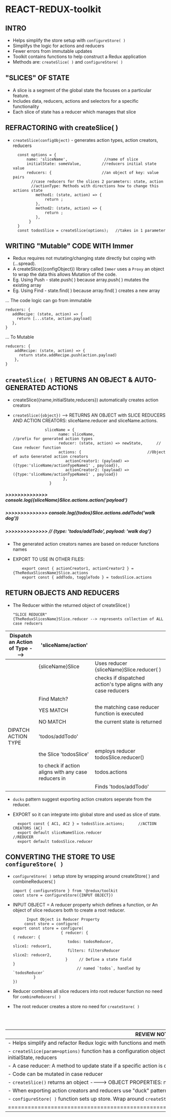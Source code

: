 # REACT-REDUX-toolkit

## INTRO
- Helps simplify the store setup with `configureStore( )`</br>
- Simplifys the logic for actions and reducers</br>
- Fewer errors from immutable updates </br>
- Toolkit contains functions to help construct a Redux application </br>
- Methods are: `createSlice( )` and `configureStore( )` </br>
## "SLICES" OF STATE
- A slice is a segment of the global state the focuses on a particular feature. </br>
- Includes data, reducers, actions and selectors for a specific functionality </br>
- Each slice of state has a reducer which manages that slice </br>
## REFRACTORING with createSlice( )
- `createSlice(configObject)` - generates action types, action creators, reducers </br>
                               
        const options = {
            name: 'sliceName',                //name of slice
            initialState: someValue,         //reducers initial state value 
            reducers: {                      //an object of key: value pairs
              //case reducers for the slices 2 parameters: state, action 
              //actionType: Methods with directions how to change this actions state
                method1: (state, action) => {
                    return ;
                },
                method2: (state, action) => {
                    return ;
                },
             }
        }
        const todosSlice = createSlice(options);   //takes in 1 parameter

## WRITING "Mutable" CODE WITH Immer
- Redux requires not mutating/changing state directly but coping with (...spread).</br>
- A createSlice({configObject}) library called `Immer` uses a `Proxy` an object to wrap the data this allows Mutation of the code.</br>
- Eg. Using Push - state.push( ) because array.push( ) mutates the existing array </br>
- Eg. Using Find - state.find( ) because array.find( ) creates a new array</br>

... The code logic can go from immutable </br>

    reducers: {
       addRecipe: (state, action) => {
         return [...state, action.payload]
       },
    }
... To Mutable </br>

    reducers: {
        addRecipe: (state, action) => {
          return state.addRecipe.push(action.payload)
        },
    }
## `createSlice( )` RETURNS AN OBJECT & AUTO-GENERATED ACTIONS
- createSlice({name,initialState,reducers}) automatically creates action creators</br>
- `createSlice({object})` --> RETURNS AN OBJECT with SLICE REDUCERS AND ACTION CREATORS: sliceName.reducer and sliceName.actions.</br>

                    sliceName = {
                          name: sliceName,                         //prefix for generated action types
                          reducer: (state, action) => newState,      // Case reducer function
                          actions: {                             //Object of auto Generated action creators
                             actionCreator1: (payload) => ({type:'sliceName/actionTypeName1' , payload}),
                             actionCreator2: (payload) => ({type:'sliceName/actionTypeName1' , payload})
                            },
                      }
                              
##### >>>>>>>>>>>>>> console.log({sliceName}Slice.actions.action('payload') </br>
##### >>>>>>>>>>>>>> console.log({todos}Slice.actions.addTodo('walk dog')) </br>
##### >>>>>>>>>>>>>> // {type: 'todos/addTodo', payload: 'walk dog'} </br>
- The generated action creators names are based on reducer functions names 
- EXPORT TO USE IN OTHER FILES:

          export const { actionCreator1, actionCreator2 } = {TheReduxSlicesName}Slice.actions
          export const { addTodo, toggleTodo } = todosSlice.actions

## RETURN OBJECTS AND REDUCERS
- The Reducer within the returned object of createSlice( )</br>

      "SLICE REDUCER"  
      {TheReduxSlicesName}Slice.reducer --> represents collection of ALL case reducers
      
|Dispatch an Action of Type ---> |'sliceName/action'|  |
|---|---|---|
|| {sliceName}Slice | Uses reducer {sliceName}Slice.reducer( ) |
||| checks if dispatched action's type aligns with any case reducers |
|| Find Match? |   |
|| YES MATCH| the matching case reducer function is executed |
|| NO MATCH | the current state is returned |
| DIPATCH ACTION TYPE |'todos/addTodo'| |
|| the Slice 'todosSlice' | employs reducer todosSlice.reducer() |
||to check if action aligns with any case reducers in |todos.actions|
|||Finds 'todos/addTodo'|

- `ducks` pattern suggest exporting action creators seperate from the reducer.
- EXPORT so it can integrate into global store and used as slice of state.

        export const { AC1, AC2 } = todosSlice.actions;      //ACTION CREATORS (AC)
        export default sliceNameSlice.reducer                     //REDUCER
        export default todosSlice.reducer 
## CONVERTING THE STORE TO USE `configureStore( )`
- `configureStore( )` setup store by wrapping around createStore( ) and combineReducers( )

      import { configureStore } from '@redux/toolkit
      const store = configureStore({INPUT OBJECT})
- INPUT OBJECT = A reducer property which defines a function, or An object of slice reducers both to create a root reducer.
            
            Input Object is Reducer Property
           const store = configure(                                          export const store = configure(
                           { reducer: {                                                   { reducer: {
                              todos: todosReducer,                                           slice1: reducer1,
                              filters: filtersReducer                                        slice2: reducer2,
                             }     // Define a state field                                  }
                                  // named `todos`, handled by `todosReducer`                                      
               }                                                                             })
- Reducer combines all slice reducers into root reducer function no need for `combineReducers( )`
- The root reducer creates a store no need for `createStore( )`

</br>
</br>

|REVIEW NOTES|
|---|
|- Helps simplify and refactor Redux logic with functions and methods|
|- `createSlice(param=options)` function has a configuration object parameter----> OBJECT PROPERTIES: name, initialState, reducers|
|- A case reducer: A method to update state if a specific action is dipatched|
|- Code can be mutated in case reducer|
|- `createSlice()` returns an object ----> OBJECT PROPERTIES: name, reducer, actions, caseReducers.|
|- When exporting action creators and reducers use "duck" pattern.|
|- `configureStore( )` function sets up store. Wrap around `createStore( )` and `combineReducers( )`|
|=========================================================================================|



